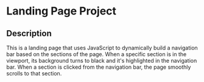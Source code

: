 # Landing Page Project

## Description

This is a landing page that uses JavaScript to dynamically build a navigation bar based on the sections of the page.
When a specific section is in the viewport, its background turns to black and it's highlighted in the navigation bar.
When a section is clicked from the navigation bar, the page smoothly scrolls to that section.
